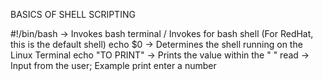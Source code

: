 BASICS OF SHELL SCRIPTING 


#!/bin/bash -> Invokes bash terminal / Invokes for bash shell (For RedHat, this is the default shell)
echo $0 -> Determines the shell running on the Linux Terminal
echo "TO PRINT" -> Prints the value within the " "
read -> Input from the user; Example print enter a number



